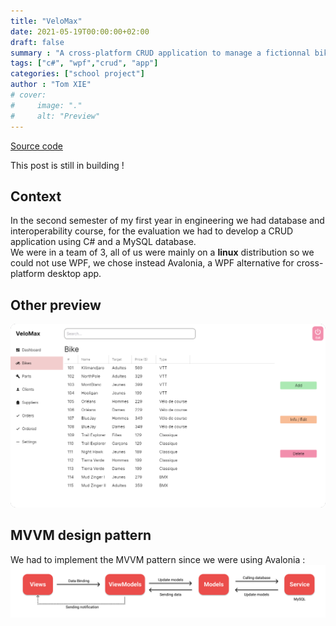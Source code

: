 ```yaml
---
title: "VeloMax"
date: 2021-05-19T00:00:00+02:00
draft: false
summary : "A cross-platform CRUD application to manage a fictionnal bike shop coded with Avalonia (WPF) and MySQL"
tags: ["c#", "wpf","crud", "app"]
categories: ["school project"]
author : "Tom XIE"
# cover:
#     image: "."
#     alt: "Preview"
---
```

[Source code](https://github.com/nami10/VeloMax)

This post is still in building !

## Context

In the second semester of my first year in engineering we had database and interoperability course, for the evaluation we had to develop a CRUD application using C# and a MySQL database.
\
We were in a team of 3, all of us were mainly on a **linux** distribution so we could not use WPF, we chose instead Avalonia, a WPF alternative for cross-platform desktop app.



## Other preview

![bike list](preview_2.png)

## MVVM design pattern

We had to implement the MVVM pattern since we were using Avalonia :
![mvvm schema](mvvm_schema.png)
